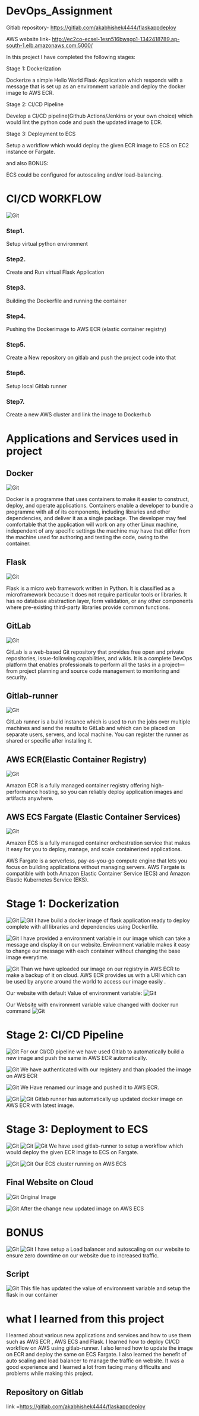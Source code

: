 # DevOps_Assignment
Gitlab repository-  https://gitlab.com/akabhishek4444/flaskappdeploy


AWS website link-  http://ec2co-ecsel-1esn516bwsgo1-1342418789.ap-south-1.elb.amazonaws.com:5000/

In this project I have completed the following stages:

Stage 1: Dockerization

Dockerize a simple Hello World Flask Application which responds with a message that is set up as an environment variable and deploy the docker image to AWS ECR.


Stage 2: CI/CD Pipeline

Develop a CI/CD pipeline(Github Actions/Jenkins or your own choice) which would lint the python code and push the updated image to ECR.


Stage 3: Deployment to ECS

Setup a workflow which would deploy the given ECR image to ECS on EC2 instance or Fargate.

and also
BONUS:

ECS could be configured for autoscaling and/or load-balancing.

# CI/CD WORKFLOW
![Git](https://github.com/Abhishek-569/DevOps_Assignment/blob/main/images/workflow.PNG)


### Step1.
Setup virtual python environment

### Step2.
Create and Run virtual Flask Application

### Step3.
Building the Dockerfile and running the container

### Step4.
Pushing the Dockerimage to AWS ECR (elastic container registry)

### Step5.
Create a New repository on gitlab and push the project code into that

### Step6.
Setup local Gitlab runner

### Step7.
Create a new AWS cluster and link the image to Dockerhub


# Applications and Services used in project

## Docker
![Git](https://d1.awsstatic.com/acs/characters/Logos/Docker-Logo_Horizontel_279x131.b8a5c41e56b77706656d61080f6a0217a3ba356d.png)

Docker is a programme that uses containers to make it easier to construct, deploy, and operate applications. Containers enable a developer to bundle a programme with all of its components, including libraries and other dependencies, and deliver it as a single package. The developer may feel comfortable that the application will work on any other Linux machine, independent of any specific settings the machine may have that differ from the machine used for authoring and testing the code, owing to the container.

## Flask
![Git](https://upload.wikimedia.org/wikipedia/commons/thumb/3/3c/Flask_logo.svg/1200px-Flask_logo.svg.png)

Flask is a micro web framework written in Python. It is classified as a microframework because it does not require particular tools or libraries. It has no database abstraction layer, form validation, or any other components where pre-existing third-party libraries provide common functions.

## GitLab
![Git](https://pbs.twimg.com/profile_images/694241544899923968/Yj5sO9P4_400x400.png)

GitLab is a web-based Git repository that provides free open and private repositories, issue-following capabilities, and wikis. It is a complete DevOps platform that enables professionals to perform all the tasks in a project—from project planning and source code management to monitoring and security.

## Gitlab-runner
![Git](https://gitlab.com/uploads/-/system/project/avatar/250833/runner_logo.png)

GitLab runner is a build instance which is used to run the jobs over multiple machines and send the results to GitLab and which can be placed on separate users, servers, and local machine. You can register the runner as shared or specific after installing it. 

## AWS ECR(Elastic Container Registry)
![Git](https://labs.tadigital.com/wp-content/uploads/2018/07/RCE.png)

Amazon ECR is a fully managed container registry offering high-performance hosting, so you can reliably deploy application images and artifacts anywhere.

## AWS ECS Fargate (Elastic Container Services)
![Git](https://digital.ai/sites/default/files/pictures/styles/maxwidth_300/public/pt_logos/amazon-ecs.png?itok=4kq9I_sN)

Amazon ECS is a fully managed container orchestration service that makes it easy for you to deploy, manage, and scale containerized applications.

AWS Fargate is a serverless, pay-as-you-go compute engine that lets you focus on building applications without managing servers. AWS Fargate is compatible with both Amazon Elastic Container Service (ECS) and Amazon Elastic Kubernetes Service (EKS).

# Stage 1: Dockerization

![Git](https://github.com/Abhishek-569/DevOps_Assignment/blob/main/images/dockerfile.PNG)
![Git](https://github.com/Abhishek-569/DevOps_Assignment/blob/main/images/step1.1.PNG)
I have  build a docker image of flask application ready to deploy complete with all libraries and dependencies using Dockerfile.  

![Git](https://github.com/Abhishek-569/DevOps_Assignment/blob/main/images/step1.4.PNG)
I have  provided a environment variable in our image which can take a message and display it on our website. Environment variable makes it easy to change our message with each container without changing the base image everytime.

![Git](https://github.com/Abhishek-569/DevOps_Assignment/blob/main/images/Capture.PNG)
Than we have uploaded our image on our registry in  AWS ECR to make a backup of it on cloud. AWS ECR provides us with a URI which can be used by anyone around the world to access our image easily .

Our website with default Value of environment variable:
![Git](https://github.com/Abhishek-569/DevOps_Assignment/blob/main/images/step1.3.PNG)

Our Website with environment variable value changed  with docker run command
![Git](https://github.com/Abhishek-569/DevOps_Assignment/blob/main/images/step1.5.PNG)

# Stage 2: CI/CD Pipeline

![Git](https://github.com/Abhishek-569/DevOps_Assignment/blob/main/images/step2.PNG)
For our CI/CD pipeline we have used Gitlab to automatically build a new image and push the same in AWS ECR automatically.

![Git](https://github.com/Abhishek-569/DevOps_Assignment/blob/main/images/step1.8.PNG)
We have authenticated with our registery and than ploaded the image on AWS ECR

![Git](https://github.com/Abhishek-569/DevOps_Assignment/blob/main/images/step1.9.PNG)
We Have renamed our image and pushed it to AWS ECR.

![Git](https://github.com/Abhishek-569/DevOps_Assignment/blob/main/images/1.PNG)
![Git](https://github.com/Abhishek-569/DevOps_Assignment/blob/main/images/step1.10.PNG)
Gitlab runner has automatically up updated docker image on AWS ECR with latest image.

# Stage 3: Deployment to ECS

![Git](https://github.com/Abhishek-569/DevOps_Assignment/blob/main/images/last.PNG)
![Git](https://github.com/Abhishek-569/DevOps_Assignment/blob/main/images/last2.PNG)
![Git](https://github.com/Abhishek-569/DevOps_Assignment/blob/main/images/last3.PNG)
We have used gitlab-runner to setup a workflow which would deploy the given ECR image to ECS on Fargate.

![Git](https://github.com/Abhishek-569/DevOps_Assignment/blob/main/images/ecs1.PNG)
![Git](https://github.com/Abhishek-569/DevOps_Assignment/blob/main/images/ecs.PNG)
Our ECS cluster running on AWS ECS

## Final Website on Cloud

![Git](https://github.com/Abhishek-569/DevOps_Assignment/blob/main/images/websitemain.PNG)
Original Image 

![Git](https://github.com/Abhishek-569/DevOps_Assignment/blob/main/images/step3.1.PNG)
After the change new updated image on AWS ECS

# BONUS
![Git](https://github.com/Abhishek-569/DevOps_Assignment/blob/main/images/bonus.PNG)
![Git](https://github.com/Abhishek-569/DevOps_Assignment/blob/main/images/bonus3.PNG)
I have setup a Load balancer and autoscaling on our website to ensure zero downtime on our website due to increased traffic.


## Script 
![Git](https://github.com/Abhishek-569/DevOps_Assignment/blob/main/images/dockerfile1.PNG)
This file has updated the value of environment variable and setup the flask in our container

# what I learned from this project
I learned about various new applications and services and how to use them  such as AWS ECR , AWS ECS and Flask. I learned how to deploy CI/CD workflow on AWS using gitlab-runner. I also lerned how to update the image on ECR and deploy the same on ECS Fargate. I also learned the benefit of auto scaling and load balancer to manage the traffic on website.
It was a good experience and I learned a lot from facing many difficults and problems while making this project.

## Repository on Gitlab
link =https://gitlab.com/akabhishek4444/flaskappdeploy
